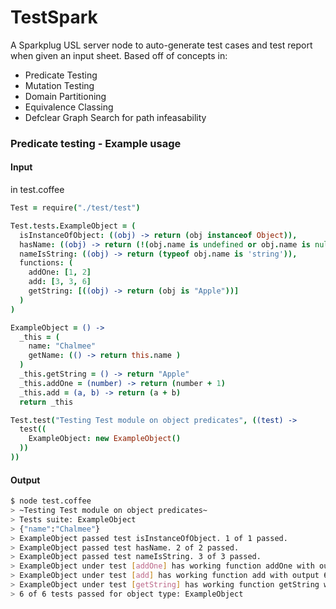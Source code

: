 # TestSpark

A Sparkplug USL server node to auto-generate test cases and test report when given an input sheet. Based off of concepts in: 

- Predicate Testing 
- Mutation Testing
- Domain Partitioning 
- Equivalence Classing
- Defclear Graph Search for path infeasability

### Predicate testing - Example usage 

#### Input 

in test.coffee
```coffeescript
Test = require("./test/test")

Test.tests.ExampleObject = (
  isInstanceOfObject: ((obj) -> return (obj instanceof Object)),
  hasName: ((obj) -> return (!(obj.name is undefined or obj.name is null))),
  nameIsString: ((obj) -> return (typeof obj.name is 'string')),
  functions: (
    addOne: [1, 2]
    add: [3, 3, 6]
    getString: [((obj) -> return (obj is "Apple"))] 
  )
)

ExampleObject = () ->
  _this = (
    name: "Chalmee"
    getName: (() -> return this.name )
  )
  _this.getString = () -> return "Apple"
  _this.addOne = (number) -> return (number + 1)
  _this.add = (a, b) -> return (a + b)
  return _this

Test.test("Testing Test module on object predicates", ((test) ->
  test((
    ExampleObject: new ExampleObject()
  ))
))
```

#### Output 

```sh
$ node test.coffee
> ~Testing Test module on object predicates~
> Tests suite: ExampleObject 
> {"name":"Chalmee"}
> ExampleObject passed test isInstanceOfObject. 1 of 1 passed.
> ExampleObject passed test hasName. 2 of 2 passed.
> ExampleObject passed test nameIsString. 3 of 3 passed.
> ExampleObject under test [addOne] has working function addOne with output 2. 4 of 4 passed!
> ExampleObject under test [add] has working function add with output 6. 5 of 5 passed!
> ExampleObject under test [getString] has working function getString with output Apple. 6 of 6 passed!
> 6 of 6 tests passed for object type: ExampleObject
```
